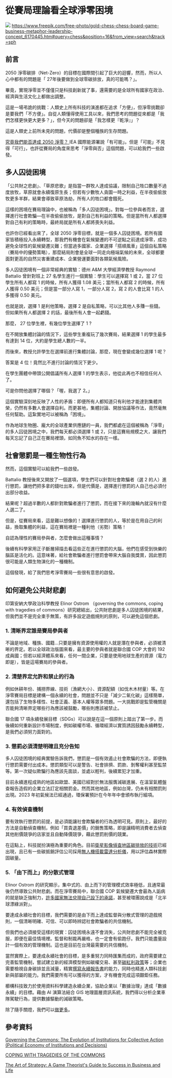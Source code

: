# 從賽局理論看全球淨零困境

![](../005-Files/gold-chess-chess-board-game-business-metaphor-leadership-concept.jpeg)
https://www.freepik.com/free-photo/gold-chess-chess-board-game-business-metaphor-leadership-concept_6170445.htm#query=chess&position=16&from_view=search&track=sph

## 前言

2050 淨零碳排（Net-Zero）的目標在國際間引起了巨大的迴響，然而，所以人心中都有的問題是「 27年後要做到全球零碳排放，真的可能嗎？」。

畢竟，實現淨零並不僅僅只是科技創新就了事，還需要的是全球所有國家在政治、經濟與生活文化上都做出調整。

這是一場弔詭的挑戰：人類史上所有科技的演進都在追求「方便」，但淨零挑戰卻是要我們「不方便」。自從人類懂得使用工具以來，我們思考的問題從來都是「我們怎樣更快更大更多？」，但今天的問題卻是「我怎樣更『乾淨』」？

這是人類史上前所未見的問題，代價卻是整個種族的生存問題。

[究竟我們能否達成 2050 淨零？ ](https://combogic.com/blog/2050-net-zero-roadmap.html)IEA 國際能源署說「有可能」。但是「可能」不見得「可行」，也許從賽局的角度來思考「淨零與否」這個問題，可以給我們一些啟發。

## 多人囚徒困境

「公共財之悲劇」、「草原悲歌」是指當一群牧人達成協議，限制自己牲口數量不過度放牧，草原就會永續復原生長；但若有少數牧人貪圖一時之利益，在半夜偷偷放牧更多羊群，結果會導致草原浩劫，所有人的牲口都會餓死。

這樣的困境在賽局理論中，也被稱為「多人囚徒困境」。對每一位參與者而言，選擇進行社會欺騙—在半夜偷偷放牧，是對自己有利益的策略。但是當所有人都選擇對自己有利的策略時，最終局就是所有人都將喪失利益。

也許你已經看出來了，全球 2050 淨零目標，就是一個多人囚徒困境。若所有國家皆積極投入永續轉型，那我們有機會在氣候變遷的不可逆點之前達成淨零，成功避免全球性的氣候變遷災難；但當過多國家、企業選擇「搭順風車」這個自私策略（賽局中的優勢策略），那麼結局則會是全球一同走向極端氣候的未來，全球都要面對更高的自然災害重建成本、企業營運要面對各類氣候風險。

多人囚徒困境有一個非常經典的實驗：德州 A&M 大學經濟學教授 Raymond Battalio 曾針對班上 27 名學生進行一個實驗：學生可以選擇寫 1 或 2，當 27 位學生所有人都寫 1 的時候，所有人獲得 1.08 美元；當所有人都寫 2 的時候，所有人獲得 0.50 美元；但是當一部分人寫 1，一部分人寫 2，寫 2 的人會比寫 1 的人多獲得 0.50 美元。

也就是說，選擇 1 是利他策略，選擇 2 是自私策略，可以比其他人多賺一些錢。但如果所有人都選擇 2 的話，最後所有人會一起虧錢。

那麼， 27 位學生裡，有幾位學生選擇了 1 ?

在不開放集體討論的情況下，這些學生重複玩了幾次賽局，結果選擇 1 的學生最多有達到 14 位，大約是學生總人數的一半。

而後來，教授允許學生在選擇前進行集體討論，那麼，現在會變成幾位選擇 1 呢？

答案是 4 位！竟然比不進行討論的情況下更少。

在學生團體中帶頭公開倡議所有人選擇 1 的學生表示，他從此再也不相信任何人了。

可是你問他選擇了哪個？「喔，我選了 2。」

這個實驗深刻地反映了人性的矛盾：即便所有人都知道只有利他才能達到集體共榮，仍然有多數人會選擇自利。而更甚地，集體討論、開放協議等作法，竟然毫無任何幫助。這紮實地可以被稱為「困境」。

作為地球生物圈、龐大的全球產業供應鏈的一員，我們都處在這個被稱為「淨零」的多人囚徒困境之中，我們每天都必須選擇 1 或 2，只是這賽局規模之大，讓我們每天忘記了自己正在賽局裡頭，如同魚不知水的存在一樣。

## 社會懲罰是一種生物性行為

然而，這個實驗可以給我們一些啟發。

Battalio 教授後來又開放了一個選項，學生們可以針對社會欺騙者（選 2 的人）進行懲罰，讓他們把多拿的錢吐出來，但是代價是，選擇進行懲罰的人自己也必須付出部分收益。

結果呢？超過半數的人都針對欺騙者進行了懲罰，而在接下來的幾輪內就沒有什麼人選二了。

但是，從賽局來看，這是難以想像的！選擇進行懲罰的人，等於是在用自己的利益，換取集體的利益，這在賽局裡是一種利他（劣勢）策略！

自認為理性的賽局參與者，怎麼會做出這種事情？

後續有科學家用正子斷層掃描去看這些正在進行懲罰的大腦，他們在感受到快樂的腦區是活化的。這意味著，給社會欺騙者進行懲罰會帶來大腦自我獎賞，因此懲罰很可能是人類生物演化的一種機制。

這個發現，給了我們思考淨零賽局一些很有意思的啟發。

## 如何避免公共財悲劇

印第安納大學政治科學教授 Elinor Ostrom （governing the commons, coping with tragedies of commons）研究總結出，公共財悲劇是多人囚徒困境的結果，但我們並不是完全束手無策，有許多設定遊戲規則的原則，可以避免這個悲劇。

### 1. 清晰界定誰是賽局參與者

不論是地域、種族、國籍...只要是擁有資源使用權的人就是潛在參與者，必須被清晰的界定。若以全球政治版圖來看，最主要的參與者就是聯合國 COP 大會的 192 成員國；但若以經濟體系來看，任何一間企業，只要是使用地球生產的資源（電力即是），皆是這場賽局的參與者。

### 2. 清楚界定允許和禁止的行為

例如休耕年份、捕撈界線、技術（漁網大小）、資源配額（如伐木木材量）等。在淨零賽局目標是建構一個永續的社會，問題並不只是「減少二氧化碳」這樣簡單，還包括了生物多樣性、社會正義、基本人權等眾多問題。一大挑戰即是監管機關是否能夠清晰界定哪些行為應該被鼓勵，哪些則應該被禁止。

聯合國 17 項永續發展目標（SDGs）可以說是在這一個原則上踏出了第一步。而後續如何重新設計市場制度，例如碳權市場、循環經濟以實質誘因鼓勵永續轉型，是我們必須努力面對的。

### 3. 懲罰必須清楚明確且充分告知

多人囚徒困境的經典實驗告訴我們，懲罰是一個有效遏止社會欺騙的方法，即便執行懲罰需要付出成本。懲罰類型可以是警告、社會排擠、罰款、剝奪權利甚至監禁等。第一次疑似欺騙行為應該先面談，並處以輕判，後續累犯才加重。

目前永續進程成熟的地區如歐盟、美國已經對於無法服膺減碳進展、在溫室氣體盤查報告造假的企業立法訂定相關罰金。然而其他地區，例如台灣，仍未有相關罰則出現。2023 年初氣候法已經通過，環保署預計在今年年中會頒布執行細項。

### 4. 有效偵查機制

要有效執行懲罰的前提，是必須能讓社會欺騙者的行為透明可見。原則上，最好的方法是自動偵查機制，例如「買貴退差價」的銷售策略，即是讓精明消費者去偵查其他削價競爭的店家並且自動降價競爭，藉此懲罰削價的競業。

在這點上，科技就扮演極為重要的角色。目前[衛星影像偵查地區碳排放的技術](https://www.sciencealert.com/nasa-satellite-shows-how-we-can-track-local-co2-emissions-from-space)已經出現，且已有一些碳抵銷評估公司採用[無人機搭載雷達分析儀](https://www.sylvera.com/blog/mapping-forest-structure-across-the-landscape)，用以評估森林實際固碳量。

### 5. 「由下而上」的分散式管理

Elinor Ostrom 的研究顯示，集中式的、由上而下的管理模式效率極低，且通常最後仍然導致公共財悲劇。而在淨零賽局中，聯合國 COP 氣候變遷大會最為人詬病的就是缺乏強制力，[許多國家無法兌現自己設下的承諾](https://esg.gvm.com.tw/article/16657)，甚至被環團說成是「北半球漂綠派對」。

要達成永續社會的目標，我們需要的是由下而上達成監督與分散式管理的遊戲規則，一個清晰明確、可信、可以即時辨認社會欺騙者的共信機制。

但我們也必須接受這樣的現實：囚徒困境永遠不會消失，公共財悲劇不能完全被克服，即便在最佳情境裡。監督和制裁再嚴格，也一定會有偷跑仔。我們只能盡量設計一個有效的管理機制。這也是目前在台灣最需要的共信機制。

當然實際上，要達成永續社會的目標，是多重努力同時匯集而成的，政府需要建立完善監管機制，嘗試建立新的經濟模型例如碳權交易、甚至[碳紅利政策](https://combogic.com/blog/carbon-dividend.html)等；企業也需要檢視自身碳排並且減量，精實[撰寫永續報告書](https://combogic.com/blog/esg-report-key-concepts.html)的能力，同時也精進人類科技創新與部屬的能力。我們需要所有可以獲得的方案，才有機會完成這項艱鉅任務。

櫛構科技致力於使用資料科學建造永續企業，協助企業以「數據治理」達成「數據永續」的目標。藉由 AI 演算法結合 GIS 地理圖層資訊系統，我們得以分析企業車隊駕駛行為，提供數據驅動的減碳策略。

除了隨手關燈，我們可以[做更多](https://combogic.com/)。

## 參考資料

[Governing the Commons: The Evolution of Institutions for Collective Action (Political Economy of Institutions and Decisions)](https://www.amazon.com/Governing-Commons-Evolution-Institutions-Collective/dp/0521405998)

[COPING WITH TRAGEDIES OF THE COMMONS](https://www.annualreviews.org/doi/10.1146/annurev.polisci.2.1.493)

[The Art of Strategy: A Game Theorist's Guide to Success in Business and Life](https://www.amazon.com/Art-Strategy-Theorists-Success-Business/dp/0393337170)